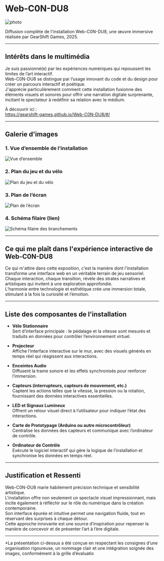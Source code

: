 # Web-C0N-DU8

![photo](diffusion_complet.webp)

Diffusion complète de l'installation Web-C0N-DU8, une œuvre immersive réalisée par GearShift Games, 2025.

---

## **Intérêts dans le multimédia**
Je suis passionné(e) par les expériences numériques qui repoussent les limites de l’art interactif.  
Web-C0N-DU8 se distingue par l’usage innovant du code et du design pour créer un parcours interactif et poétique.  
J'apprécie particulièrement comment cette installation fusionne des éléments visuels et sonores pour offrir une narration digitale surprenante, incitant le spectateur à redéfinir sa relation avec le médium.

À découvrir ici :  
<https://gearshift-games.github.io/Web-C0N-DU8/#/>

---

## Galerie d'images

### 1. Vue d’ensemble de l’installation
![Vue d’ensemble](vue_ensemble.jpeg)

### 2. Plan du jeu et du vélo
![Plan du jeu et du vélo](plan_jeu_velo.jpeg)

### 3. Plan de l’écran
![Plan de l’écran](plan_ecran.jpeg)

### 4. Schéma filaire (lien)
![Schéma filaire des branchements](lien_filaire.jpeg)

---

## Ce qui me plaît dans l'expérience interactive de Web-C0N-DU8
Ce qui m'attire dans cette exposition, c'est la manière dont l'installation transforme une interface web en un véritable terrain de jeu sensoriel.  
Chaque interaction, chaque transition, révèle des strates narratives et artistiques qui invitent à une exploration approfondie.  
L’harmonie entre technologie et esthétique crée une immersion totale, stimulant à la fois la curiosité et l’émotion.


---

## Liste des composantes de l'installation

- **Vélo Stationnaire**  
  Sert d’interface principale : le pédalage et la vitesse sont mesurés et traduits en données pour contrôler l’environnement virtuel.
  
- **Projecteur**  
  Affiche l’interface interactive sur le mur, avec des visuels générés en temps réel qui réagissent aux interactions.

- **Enceintes Audio**  
  Diffusent la trame sonore et les effets synchronisés pour renforcer l’immersion.

- **Capteurs (interrupteurs, capteurs de mouvement, etc.)**  
  Captent les actions telles que la vitesse, la pression ou la rotation, fournissant des données interactives essentielles.

- **LED et Signaux Lumineux**  
  Offrent un retour visuel direct à l’utilisateur pour indiquer l’état des interactions.

- **Carte de Prototypage (Arduino ou autre microcontrôleur)**  
  Centralise les données des capteurs et communique avec l’ordinateur de contrôle.

- **Ordinateur de Contrôle**  
  Exécute le logiciel interactif qui gère la logique de l’installation et synchronise les données en temps réel.

---

## Justification et Ressenti
Web-C0N-DU8 marie habilement précision technique et sensibilité artistique.  
L'installation offre non seulement un spectacle visuel impressionnant, mais incite également à réfléchir sur le rôle du numérique dans la création contemporaine.  
Son interface épurée et intuitive permet une navigation fluide, tout en réservant des surprises à chaque détour.  
Cette approche innovante est une source d’inspiration pour repenser la manière de concevoir et de présenter l’art à l’ère digitale.

---

*La présentation ci-dessus a été conçue en respectant les consignes d’une organisation rigoureuse, un nommage clair et une intégration soignée des images, conformément à la grille d’évaluatio


